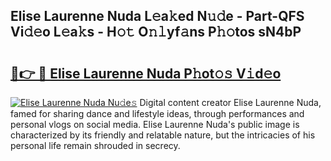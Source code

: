 ## Elise Laurenne Nuda L𝚎a𝚔ed N𝚞𝚍e - Part-QFS Vi𝚍𝚎o L𝚎a𝚔s - H𝚘𝚝 O𝚗𝚕yf𝚊ns P𝚑𝚘tos sN4bP

# <h2><a href="http://kfen8e.oniu.top/?m=Elise+Laurenne+Nuda">🔗👉 🔴 Elise Laurenne Nuda P𝚑ot𝚘𝚜 V𝚒d𝚎o</a></h2>

[![Elise Laurenne Nuda Nu𝚍e𝚜](https://i.imgur.com/0qMVB7G.gif)](http://kfen8e.oniu.top/?m=Elise+Laurenne+Nuda)
Digital content creator Elise Laurenne Nuda, famed for sharing dance and lifestyle ideas, through performances and personal vlogs on social media. Elise Laurenne Nuda's public image is characterized by its friendly and relatable nature, but the intricacies of his personal life remain shrouded in secrecy.  

